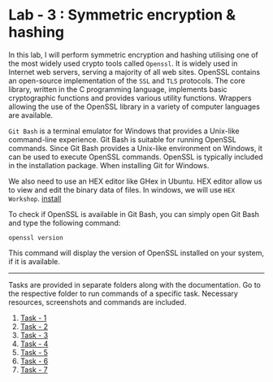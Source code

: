 # Lab - 3 : Symmetric encryption & hashing

In this lab, I will perform symmetric encryption and hashing utilising one of the most widely
used crypto tools called `Openssl`. It is widely used in Internet web servers, serving a majority
of all web sites. OpenSSL contains an open-source implementation of the `SSL` and `TLS`
protocols. The core library, written in the C programming language, implements basic
cryptographic functions and provides various utility functions. Wrappers allowing the use of
the OpenSSL library in a variety of computer languages are available.

`Git Bash` is a terminal emulator for Windows that provides a Unix-like command-line experience. Git Bash is suitable for running OpenSSL commands. Since Git Bash provides a Unix-like environment on Windows, it can be used to execute OpenSSL commands. OpenSSL is typically included in the installation package. When installing Git for Windows.

We also need to use an HEX editor like GHex in Ubuntu. HEX editor allow us to view and edit the binary data of files. In windows, we will use `HEX Workshop`. [install](https://download.cnet.com/hex-workshop)

To check if OpenSSL is available in Git Bash, you can simply open Git Bash and type the following command:

```
openssl version
```

This command will display the version of OpenSSL installed on your system, if it is available.

<hr>

Tasks are provided in separate folders along with the documentation. Go to the respective folder to run commands of a specific task. Necessary resources, screenshots and commands are included.

1. [Task - 1](/Lab-3/Task-1/Readme.md)
2. [Task - 2](/Lab-3/Task-2/Readme.md)
3. [Task - 3](/Lab-3/Task-3/Readme.md)
4. [Task - 4](/Lab-3/Task-4/Readme.md)
5. [Task - 5](/Lab-3/Task-5/Readme.md)
6. [Task - 6](/Lab-3/Task-6/Readme.md)
7. [Task - 7](/Lab-3/Task-7/Readme.md)
